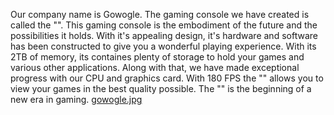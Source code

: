 Our company name is Gowogle. The gaming console we have created is called the "". This gaming console is the embodiment of the future and the possibilities it holds. With it's appealing design, it's hardware and software has been constructed to give you a wonderful playing experience. With its 2TB of memory, its containes plenty of storage to hold your games and various other applications. Along with that, we have made exceptional progress with our CPU and graphics card. With 180 FPS the "" allows you to view your games in the best quality possible. The "" is the beginning of a new era in gaming.
[gowogle.jpg](link-to-image)
